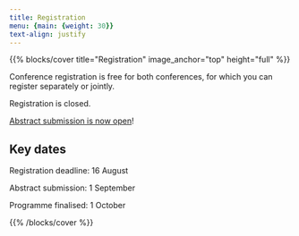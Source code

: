 ```yaml
---
title: Registration
menu: {main: {weight: 30}}
text-align: justify
---
```



{{% blocks/cover title="Registration" image_anchor="top" height="full" %}}

Conference registration is free for both conferences, for which you can register separately or jointly. 

Registration is closed.

[Abstract submission is now open](https://docs.google.com/forms/d/10vYn1n6mdZV8YrNbKGRaHBhDnRGh875Hx9HxU-uepdA/edit?ts=6697805c)!

## Key dates
 

Registration deadline: 16 August

Abstract submission: 1 September 

Programme finalised: 1 October


{{% /blocks/cover %}}

